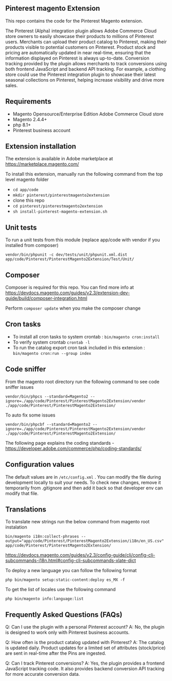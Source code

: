 ## Pinterest magento Extension

This repo contains the code for the Pinterest Magento extension.

The Pinterest (Alpha) integration plugin allows Adobe Commerce Cloud store owners to easily showcase their products to millions of Pinterest users. Merchants can upload their product catalog to Pinterest, making their products visible to potential customers on Pinterest. Product stock and pricing are automatically updated in near real-time, ensuring that the information displayed on Pinterest is always up-to-date. Conversion tracking provided by the plugin allows merchants to track conversions using both frontend JavaScript and backend API tracking. For example, a clothing store could use the Pinterest integration plugin to showcase their latest seasonal collections on Pinterest, helping increase visibility and drive more sales.

## Requirements
 - Magento Opensource/Enterprise Edition Adobe Commerce Cloud store
 - Magento 2.4.4+
 - php 8.1+
 - Pinterest business account


## Extension installation

The extension is available in Adobe marketplace at https://marketplace.magento.com/

To install this extension, manually run the following command from the top level magento folder

- `cd app/code`
- `mkdir pinterest/pinterestmagento2extension`
- clone this repo
- `cd pinterest/pinterestmagento2extension`
- `sh install-pinterest-magento-extension.sh`

## Unit tests

To run a unit tests from this module (replace app/code with vendor if you installed from composer)

`vendor/bin/phpunit -c dev/tests/unit/phpunit.xml.dist app/code/Pinterest/PinterestMagento2Extension/Test/Unit/`

## Composer

Composer is required for this repo. You can find more info at https://devdocs.magento.com/guides/v2.3/extension-dev-guide/build/composer-integration.html

Perform `composer update` when you make the composer change

## Cron tasks

- To install all cron tasks to system crontab : `bin/magento cron:install`
- To verify system crontab `crontab -l`
- To run the catalog export cron task included in this extension : `bin/magento cron:run --group index`

## Code sniffer

From the magento root directory run the following command to see code sniffer issues

`vendor/bin/phpcs --standard=Magento2 --ignore=./app/code/Pinterest/PinterestMagento2Extension/vendor ./app/code/Pinterest/PinterestMagento2Extension/`

To auto fix some issues

`vendor/bin/phpcbf --standard=Magento2 --ignore=./app/code/Pinterest/PinterestMagento2Extension/vendor ./app/code/Pinterest/PinterestMagento2Extension/`

The following page explains the coding standards - https://developer.adobe.com/commerce/php/coding-standards/

## Configuration values

The default values are in `/etc/config.xml` . You can modify the file during development locally to suit your needs. To check new changes, remove it temporarily from .gitignore and then add it back so that developer env can modify that file.

## Translations

To translate new strings run the below command from magento root instalation

`bin/magento i18n:collect-phrases --output="app/code/Pinterest/PinterestMagento2Extension/i18n/en_US.csv" app/code/Pinterest/PinterestMagento2Extension/`

https://devdocs.magento.com/guides/v2.3/config-guide/cli/config-cli-subcommands-i18n.html#config-cli-subcommands-xlate-dict

To deploy a new language you can follow the following format

`php bin/magento setup:static-content:deploy es_MX -f`

To get the list of locales use the following command

`php bin/magento info:language:list`

## Frequently Asked Questions (FAQs)
Q: Can I use the plugin with a personal Pinterest account?
A: No, the plugin is designed to work only with Pinterest business accounts.

Q: How often is the product catalog updated with Pinterest?
A: The catalog is updated daily. Product updates for a limited set of attributes (stock/price) are sent in real-time after the Pins are ingested.

Q: Can I track Pinterest conversions?
A: Yes, the plugin provides a frontend JavaScript tracking code. It also provides backend conversion API tracking for more accurate conversion data.
